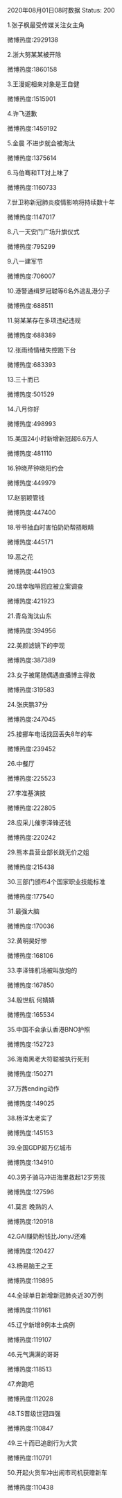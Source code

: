 2020年08月01日08时数据
Status: 200

1.张子枫最受传媒关注女主角

微博热度:2929138

2.浙大努某某被开除

微博热度:1860158

3.王漫妮相亲对象是王自健

微博热度:1515901

4.许飞道歉

微博热度:1459192

5.金晨 不进步就会被淘汰

微博热度:1375614

6.马伯骞和TT对上味了

微博热度:1160733

7.世卫称新冠肺炎疫情影响将持续数十年

微博热度:1147017

8.八一天安门广场升旗仪式

微博热度:795299

9.八一建军节

微博热度:706007

10.港警通缉罗冠聪等6名外逃乱港分子

微博热度:688511

11.努某某存在多项违纪违规

微博热度:688389

12.张雨绮情绪失控跑下台

微博热度:683393

13.三十而已

微博热度:501529

14.八月你好

微博热度:498993

15.美国24小时新增新冠超6.6万人

微博热度:481110

16.钟晓芹钟晓阳约会

微博热度:449979

17.赵丽颖管钱

微博热度:447400

18.爷爷抽血时害怕奶奶帮捂眼睛

微博热度:445171

19.恶之花

微博热度:441903

20.瑞幸咖啡回应被立案调查

微博热度:421923

21.青岛淘汰山东

微博热度:394956

22.美颜滤镜下的李现

微博热度:387389

23.女子被尾随偶遇直播博主得救

微博热度:319583

24.张庆鹏37分

微博热度:247045

25.接挪车电话找回丢失8年的车

微博热度:239452

26.中餐厅

微博热度:225523

27.李准基演技

微博热度:222805

28.应采儿催李泽锋还钱

微博热度:220242

29.熊本县营业部长跳无价之姐

微博热度:215438

30.三部门颁布4个国家职业技能标准

微博热度:177540

31.最强大脑

微博热度:170036

32.黄明昊好惨

微博热度:168106

33.李泽锋机场被叫放炮的

微博热度:167850

34.殷世航 何婧婧

微博热度:165534

35.中国不会承认香港BNO护照

微博热度:152723

36.海南黑老大符聪被执行死刑

微博热度:150271

37.万茜ending动作

微博热度:149025

38.杨洋太老实了

微博热度:145153

39.全国GDP超万亿城市

微博热度:134910

40.3男子骑马冲进海里救起12岁男孩

微博热度:127596

41.莫言 晚熟的人

微博热度:120918

42.GAI赚奶粉钱比JonyJ还难

微博热度:120427

43.杨易脑王之王

微博热度:119895

44.全球单日新增新冠肺炎近30万例

微博热度:119161

45.辽宁新增8例本土病例

微博热度:119107

46.元气满满的哥哥

微博热度:118513

47.奔跑吧

微博热度:112028

48.TS晋级世冠四强

微博热度:110847

49.三十而已追剧行为大赏

微博热度:110791

50.开起火货车冲出闹市司机获赠新车

微博热度:110438

